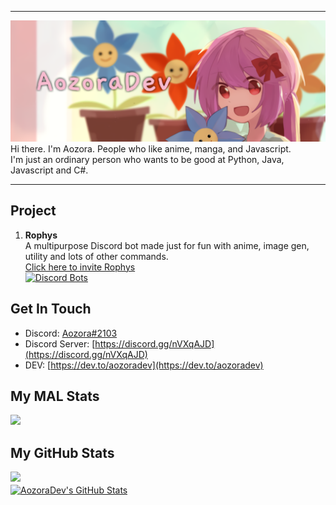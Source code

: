 ***
![AozoraDev](https://raw.githubusercontent.com/AozoraDev/AozoraDev/main/20210320_040733.png)
Hi there. I'm Aozora. People who like anime, manga, and Javascript.\
I'm just an ordinary person who wants to be good at Python, Java, Javascript and C#.
***
## Project
1) **Rophys**\
A multipurpose Discord bot made just for fun with anime, image gen, utility and lots of other commands.\
[Click here to invite Rophys](https://discord.com/oauth2/authorize?client_id=701163527712538654&scope=bot&permissions=523328)\
[![Discord Bots](https://top.gg/api/widget/701163527712538654.svg)](https://top.gg/bot/701163527712538654)
## Get In Touch
- Discord: [Aozora#2103]()
- Discord Server: [https://discord.gg/nVXqAJD](https://discord.gg/nVXqAJD)
- DEV: [https://dev.to/aozoradev](https://dev.to/aozoradev)
## My MAL Stats
<a href="https://myanimelist.net/profile/AozoraDev"><img src="https://malsignature.com/?/view?username=AozoraDev&style=normal"></a>
## My GitHub Stats
![](https://komarev.com/ghpvc/?username=AozoraDev) \
<a href="https://github.com/AozoraDev">
  <img align="center" src="https://github-readme-stats.vercel.app/api?username=AozoraDev&show_icons=true&line_height=27&count_private=true&title_color=ffffff&text_color=c9cacc&icon_color=2bbc8a&bg_color=1d1f21" alt="AozoraDev's GitHub Stats" />
</a>
